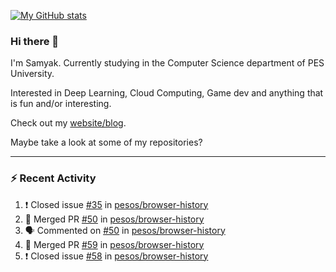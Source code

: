 [![My GitHub stats](https://github-readme-stats.vercel.app/api?username=Samyak2&count_private=true&show_icons=true&theme=gruvbox)](https://github.com/anuraghazra/github-readme-stats)

### Hi there 👋

I'm Samyak. Currently studying in the Computer Science department of PES University.

Interested in Deep Learning, Cloud Computing, Game dev and anything that is fun and/or interesting.

Check out my [website/blog](https://samyak2.github.io/).

Maybe take a look at some of my repositories?

---

### :zap: Recent Activity

<!--START_SECTION:activity-->
1. ❗️ Closed issue [#35](https://github.com/pesos/browser-history/issues/35) in [pesos/browser-history](https://github.com/pesos/browser-history)
2. 🎉 Merged PR [#50](https://github.com/pesos/browser-history/pull/50) in [pesos/browser-history](https://github.com/pesos/browser-history)
3. 🗣 Commented on [#50](https://github.com/pesos/browser-history/issues/50) in [pesos/browser-history](https://github.com/pesos/browser-history)
4. 🎉 Merged PR [#59](https://github.com/pesos/browser-history/pull/59) in [pesos/browser-history](https://github.com/pesos/browser-history)
5. ❗️ Closed issue [#58](https://github.com/pesos/browser-history/issues/58) in [pesos/browser-history](https://github.com/pesos/browser-history)
<!--END_SECTION:activity-->
